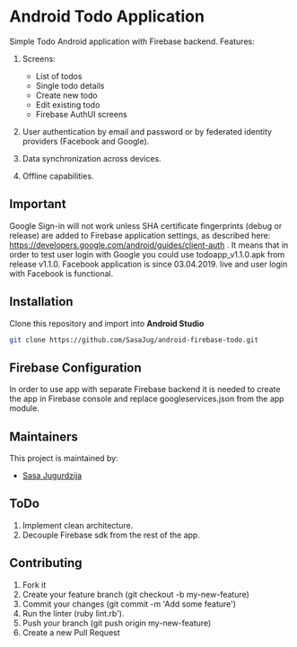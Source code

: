 # Android Todo Application

Simple Todo Android application with Firebase backend. Features:

1. Screens: 
    * List of todos
    * Single todo details
    * Create new todo 
    * Edit existing todo
    * Firebase AuthUI screens
    
2. User authentication by email and password or by federated identity providers (Facebook and Google).

3. Data synchronization across devices.

4. Offline capabilities.

## Important
Google Sign-in will not work unless SHA certificate fingerprints (debug or release) are added to Firebase application settings, as described here:
https://developers.google.com/android/guides/client-auth . It means that in order to test user login with Google you could use todoapp_v1.1.0.apk from release v1.1.0.
Facebook application is since 03.04.2019. live and user login with Facebook is functional.


## Installation
Clone this repository and import into **Android Studio**
```bash
git clone https://github.com/SasaJug/android-firebase-todo.git
```

## Firebase Configuration
In order to use app with separate Firebase backend it is needed to create the app in Firebase console and replace googleservices.json from the app module.


## Maintainers
This project is maintained by:
* [Sasa Jugurdzija](http://github.com/SasaJug)

## ToDo
1. Implement clean architecture.
2. Decouple Firebase sdk from the rest of the app.


## Contributing

1. Fork it
2. Create your feature branch (git checkout -b my-new-feature)
3. Commit your changes (git commit -m 'Add some feature')
4. Run the linter (ruby lint.rb').
5. Push your branch (git push origin my-new-feature)
6. Create a new Pull Request
